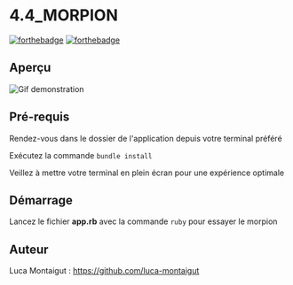 # 4.4_MORPION

[![forthebadge](https://forthebadge.com/images/badges/made-with-ruby.svg)](https://forthebadge.com) [![forthebadge](https://forthebadge.com/images/badges/built-with-love.svg)](https://forthebadge.com)

## Aperçu
![Gif demonstration](https://i.imgur.com/oYaSuuM.gif)

## Pré-requis
Rendez-vous dans le dossier de l'application depuis votre terminal préféré

Exécutez la commande ``bundle install``

Veillez à mettre votre terminal en plein écran pour une expérience optimale

## Démarrage
Lancez le fichier **app.rb** avec la commande ``ruby`` pour essayer le morpion

## Auteur
Luca Montaigut : https://github.com/luca-montaigut
